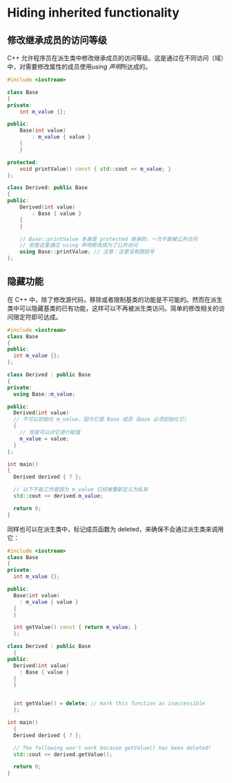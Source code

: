 # Hiding inherited functionality

## 修改继承成员的访问等级

C++ 允许程序员在派生类中修改继承成员的访问等级。这是通过在不同访问（域）中，对需要修改属性的成员使用*using 声明*所达成的。

```cpp
#include <iostream>

class Base
{
private:
    int m_value {};

public:
    Base(int value)
        : m_value { value }
    {
    }

protected:
    void printValue() const { std::cout << m_value; }
};

class Derived: public Base
{
public:
    Derived(int value)
        : Base { value }
    {
    }

    // Base::printValue 本身是 protected 继承的，一次不能被公共访问
    // 但是这里通过 using 声明修改成为了公共访问
    using Base::printValue; // 注意：这里没有圆括号
};
```

## 隐藏功能

在 C++ 中，除了修改源代码，移除或者限制基类的功能是不可能的。然而在派生类中可以隐藏基类的已有功能，这样可以不再被派生类访问。简单的修改相关的访问限定符即可达成。

```cpp
#include <iostream>
class Base
{
public:
  int m_value {};
};

class Derived : public Base
{
private:
  using Base::m_value;

public:
  Derived(int value)
  // 不可以初始化 m_value，因为它是 Base 成员（Base 必须初始化它）
  {
    // 但是可以对它进行赋值
    m_value = value;
  }
};

int main()
{
  Derived derived { 7 };

  // 以下不能工作是因为 m_value 已经被重新定义为私有
  std::cout << derived.m_value;

  return 0;
}
```

同样也可以在派生类中，标记成员函数为 deleted，来确保不会通过派生类来调用它：

```cpp
#include <iostream>
class Base
{
private:
  int m_value {};

public:
  Base(int value)
    : m_value { value }
  {
  }

  int getValue() const { return m_value; }
  };

class Derived : public Base
  {
public:
  Derived(int value)
    : Base { value }
  {
  }


  int getValue() = delete; // mark this function as inaccessible
  };

int main()
  {
  Derived derived { 7 };

  // The following won't work because getValue() has been deleted!
  std::cout << derived.getValue();

  return 0;
}
```
